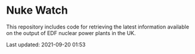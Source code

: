 # Nuke Watch

This repository includes code for retrieving the latest information available on the output of EDF nuclear power plants in the UK.

Last updated: 2021-09-20 01:53